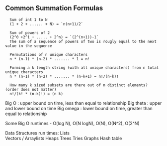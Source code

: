 
## Common Summation Formulas

```
  Sum of int 1 to N
  (1 + 2 + ...... + N) = `n(n+1)/2`
```

```
  Sum of powers of 2
  (2^0 +2^1 + ..... + 2^n) = `(2^(n+1))-1`
  The sum of a sequence of powers of two is rougly equal to the next value in the sequence
```

```
  Permutations of n unique characters
  n * (n-1) * (n-2) * ....... * 1 = n!
```

```
  Forming a k length string (with all unique characters) from n total unique characters
  n * (n-1) * (n-2) * ....... * (n-k+1) = n!/(n-k)!
```

```
  How many k sized subsets are there out of n distinct elements? (order does not matter)
  n!/(k! * (n-k)!) = (n k)
```

Big O     : upper bound on time, less than equal to relationship
Big theta : upper and lower bound on time
Big omega : lower bound on time, greater than equal to relationship

Some Big O runtimes - O(log N), O(N logN), O(N), O(N^2), O(2^N)

Data Structures run times:
	Lists					
	Vectors / Arraylists
	Heaps
	Trees
	Tries
	Graphs
	Hash table
